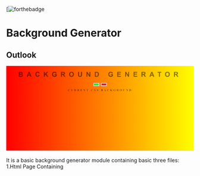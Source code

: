 [![forthebadge](https://forthebadge.com/images/badges/uses-js.svg)

# Background Generator

## Outlook

![](/images/main.PNG)

It is a basic background generator module containing basic three files:
1.Html Page Containing 
